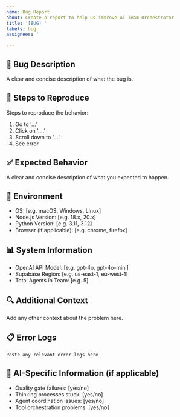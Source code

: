 ```yaml
---
name: Bug Report
about: Create a report to help us improve AI Team Orchestrator
title: '[BUG] '
labels: bug
assignees: ''

---
```


## 🐛 **Bug Description**
A clear and concise description of what the bug is.

## 🔄 **Steps to Reproduce**
Steps to reproduce the behavior:
1. Go to '...'
2. Click on '....'
3. Scroll down to '....'
4. See error

## ✅ **Expected Behavior**
A clear and concise description of what you expected to happen.

## 📱 **Environment**
- OS: [e.g. macOS, Windows, Linux]
- Node.js Version: [e.g. 18.x, 20.x]
- Python Version: [e.g. 3.11, 3.12]
- Browser (if applicable): [e.g. chrome, firefox]

## 📊 **System Information**
- OpenAI API Model: [e.g. gpt-4o, gpt-4o-mini]
- Supabase Region: [e.g. us-east-1, eu-west-1]
- Total Agents in Team: [e.g. 5]

## 🔍 **Additional Context**
Add any other context about the problem here.

## 📋 **Error Logs**
```
Paste any relevant error logs here
```

## 🎯 **AI-Specific Information** (if applicable)
- Quality gate failures: [yes/no]
- Thinking processes stuck: [yes/no]
- Agent coordination issues: [yes/no]
- Tool orchestration problems: [yes/no]